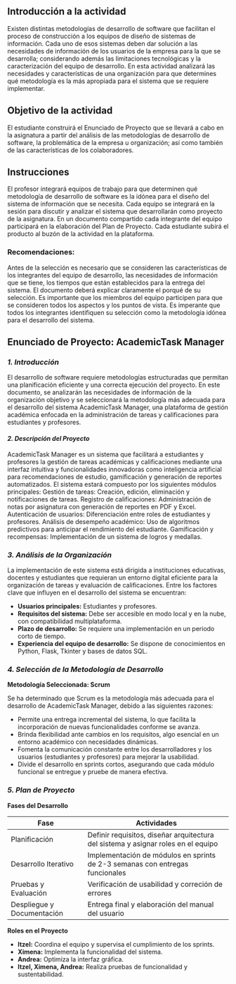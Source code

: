 ## Introducción a la actividad
Existen distintas metodologías de desarrollo de software que facilitan el proceso de construcción a los equipos de diseño de sistemas de información. Cada uno de esos sistemas deben dar solución a las necesidades de información de los usuarios de la empresa para la que se desarrolla; considerando además las limitaciones tecnológicas y la caracterización del equipo de desarrollo. En esta actividad analizará las necesidades y características de una organización para que determines qué metodología es la más apropiada para el sistema que se requiere implementar.

## Objetivo de la actividad
El estudiante construirá el Enunciado de Proyecto que se llevará a cabo en la asignatura a partir del análisis de las metodologías de desarrollo de software, la problemática de la empresa u organización; así como también de las características de los colaboradores.

## Instrucciones
 El profesor integrará equipos de trabajo para que determinen qué metodología de desarrollo de software es la idónea para el diseño del sistema de información que se necesita.
Cada equipo se integrará en la sesión para discutir y analizar el sistema que desarrollarán como proyecto de la asignatura.
En un documento compartido cada integrante del equipo participará en la elaboración del Plan de Proyecto.
Cada estudiante subirá el producto al buzón de la actividad en la plataforma.

### Recomendaciones:
Antes de la selección es necesario que se consideren las características de los integrantes del equipo de desarrollo, las necesidades de información que se tiene, los tiempos que están establecidos para la entrega del sistema. El documento deberá explicar claramente el porqué de su selección.
Es importante que los miembros del equipo participen para que se consideren todos los aspectos y los puntos de vista.
Es imperante que todos los integrantes identifiquen su selección como la metodología idónea para el desarrollo del sistema.

## Enunciado de Proyecto: AcademicTask Manager
### *1. Introducción*
El desarrollo de software requiere metodologías estructuradas que permitan una planificación eficiente y una correcta ejecución del proyecto. En este documento, se analizarán las necesidades de información de la organización objetivo y se seleccionará la metodología más adecuada para el desarrollo del sistema AcademicTask Manager, una plataforma de gestión académica enfocada en la administración de tareas y calificaciones para estudiantes y profesores.
#### *2. Descripción del Proyecto*
AcademicTask Manager es un sistema que facilitará a estudiantes y profesores la gestión de tareas académicas y calificaciones mediante una interfaz intuitiva y funcionalidades innovadoras como inteligencia artificial para recomendaciones de estudio, gamificación y generación de reportes automatizados.
El sistema estará compuesto por los siguientes módulos principales:
Gestión de tareas: Creación, edición, eliminación y notificaciones de tareas.
Registro de calificaciones: Administración de notas por asignatura con generación de reportes en PDF y Excel.
Autenticación de usuarios: Diferenciación entre roles de estudiantes y profesores.
Análisis de desempeño académico: Uso de algoritmos predictivos para anticipar el rendimiento del estudiante.
Gamificación y recompensas: Implementación de un sistema de logros y medallas.
### *3. Análisis de la Organización*
La implementación de este sistema está dirigida a instituciones educativas, docentes y estudiantes que requieran un entorno digital eficiente para la organización de tareas y evaluación de calificaciones. Entre los factores clave que influyen en el desarrollo del sistema se encuentran:
- **Usuarios principales:** Estudiantes y profesores.
- **Requisitos del sistema:** Debe ser accesible en modo local y en la nube, con compatibilidad multiplataforma.
- **Plazo de desarrollo:** Se requiere una implementación en un periodo corto de tiempo.
- **Experiencia del equipo de desarrollo:** Se dispone de conocimientos en Python, Flask, Tkinter y bases de datos SQL.
### *4. Selección de la Metodología de Desarrollo*
**Metodología Seleccionada: Scrum**

Se ha determinado que Scrum es la metodología más adecuada para el desarrollo de AcademicTask Manager, debido a las siguientes razones:
- Permite una entrega incremental del sistema, lo que facilita la incorporación de nuevas funcionalidades conforme se avanza.
- Brinda flexibilidad ante cambios en los requisitos, algo esencial en un entorno académico con necesidades dinámicas.
- Fomenta la comunicación constante entre los desarrolladores y los usuarios (estudiantes y profesores) para mejorar la usabilidad.
- Divide el desarrollo en sprints cortos, asegurando que cada módulo funcional se entregue y pruebe de manera efectiva.
### *5. Plan de Proyecto*
**Fases del Desarrollo**

| Fase | Actividades |
|------|-------------|
| Planificación | Definir requisitos, diseñar arquitectura del sistema y asignar roles en el equipo |
| Desarrollo Iterativo | Implementación de módulos en sprints de 2-3 semanas con entregas funcionales |
| Pruebas y Evaluación | Verificación de usabilidad y correción de errores |
| Despliegue y Documentación|Entrega final y elaboración del manual del usuario |


**Roles en el Proyecto**
- **Itzel:** Coordina el equipo y supervisa el cumplimiento de los sprints.
- **Ximena:** Implementa la funcionalidad del sistema.
- **Andrea:** Optimiza la interfaz gráfica.
- **Itzel, Ximena, Andrea:** Realiza pruebas de funcionalidad y sustentabilidad.
